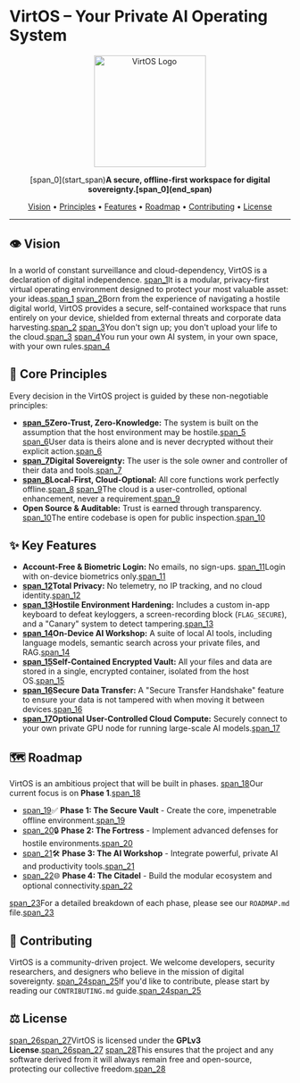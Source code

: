 # VirtOS – Your Private AI Operating System

<p align="center">
  <img alt="VirtOS Logo" src="" width="200"/>
</p>

<p align="center">
  [span_0](start_span)<strong>A secure, offline-first workspace for digital sovereignty.[span_0](end_span)</strong>
</p>

<p align="center">
  <a href="#vision">Vision</a> •
  <a href="#core-principles">Principles</a> •
  <a href="#key-features">Features</a> •
  <a href="#roadmap">Roadmap</a> •
  <a href="#contributing">Contributing</a> •
  <a href="#license">License</a>
</p>

---

## 👁️ Vision

In a world of constant surveillance and cloud-dependency, VirtOS is a declaration of digital independence. [span_1](start_span)It is a modular, privacy-first virtual operating environment designed to protect your most valuable asset: your ideas.[span_1](end_span) [span_2](start_span)Born from the experience of navigating a hostile digital world, VirtOS provides a secure, self-contained workspace that runs entirely on your device, shielded from external threats and corporate data harvesting.[span_2](end_span) [span_3](start_span)You don't sign up; you don't upload your life to the cloud.[span_3](end_span) [span_4](start_span)You run your own AI system, in your own space, with your own rules.[span_4](end_span)

## 📜 Core Principles

Every decision in the VirtOS project is guided by these non-negotiable principles:

* **[span_5](start_span)Zero-Trust, Zero-Knowledge:** The system is built on the assumption that the host environment may be hostile.[span_5](end_span) [span_6](start_span)User data is theirs alone and is never decrypted without their explicit action.[span_6](end_span)
* **[span_7](start_span)Digital Sovereignty:** The user is the sole owner and controller of their data and tools.[span_7](end_span)
* **[span_8](start_span)Local-First, Cloud-Optional:** All core functions work perfectly offline.[span_8](end_span) [span_9](start_span)The cloud is a user-controlled, optional enhancement, never a requirement.[span_9](end_span)
* **Open Source & Auditable:** Trust is earned through transparency. [span_10](start_span)The entire codebase is open for public inspection.[span_10](end_span)

## ✨ Key Features

* **Account-Free & Biometric Login:** No emails, no sign-ups. [span_11](start_span)Login with on-device biometrics only.[span_11](end_span)
* **[span_12](start_span)Total Privacy:** No telemetry, no IP tracking, and no cloud identity.[span_12](end_span)
* **[span_13](start_span)Hostile Environment Hardening:** Includes a custom in-app keyboard to defeat keyloggers, a screen-recording block (`FLAG_SECURE`), and a "Canary" system to detect tampering.[span_13](end_span)
* **[span_14](start_span)On-Device AI Workshop:** A suite of local AI tools, including language models, semantic search across your private files, and RAG.[span_14](end_span)
* **[span_15](start_span)Self-Contained Encrypted Vault:** All your files and data are stored in a single, encrypted container, isolated from the host OS.[span_15](end_span)
* **[span_16](start_span)Secure Data Transfer:** A "Secure Transfer Handshake" feature to ensure your data is not tampered with when moving it between devices.[span_16](end_span)
* **[span_17](start_span)Optional User-Controlled Cloud Compute:** Securely connect to your own private GPU node for running large-scale AI models.[span_17](end_span)

## 🗺️ Roadmap

VirtOS is an ambitious project that will be built in phases. [span_18](start_span)Our current focus is on **Phase 1**.[span_18](end_span)

* [span_19](start_span)✅ **Phase 1: The Secure Vault** - Create the core, impenetrable offline environment.[span_19](end_span)
* [span_20](start_span)🔒 **Phase 2: The Fortress** - Implement advanced defenses for hostile environments.[span_20](end_span)
* [span_21](start_span)🛠️ **Phase 3: The AI Workshop** - Integrate powerful, private AI and productivity tools.[span_21](end_span)
* [span_22](start_span)🌐 **Phase 4: The Citadel** - Build the modular ecosystem and optional connectivity.[span_22](end_span)

[span_23](start_span)For a detailed breakdown of each phase, please see our `ROADMAP.md` file.[span_23](end_span)

## 🤝 Contributing

VirtOS is a community-driven project. We welcome developers, security researchers, and designers who believe in the mission of digital sovereignty. [span_24](start_span)[span_25](start_span)If you'd like to contribute, please start by reading our `CONTRIBUTING.md` guide.[span_24](end_span)[span_25](end_span)

## ⚖️ License

[span_26](start_span)[span_27](start_span)VirtOS is licensed under the **GPLv3 License**.[span_26](end_span)[span_27](end_span) [span_28](start_span)This ensures that the project and any software derived from it will always remain free and open-source, protecting our collective freedom.[span_28](end_span)

